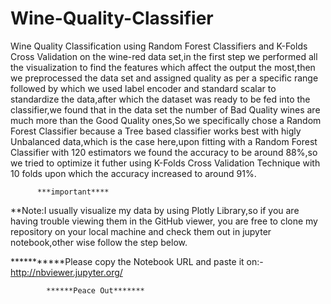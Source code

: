# Wine-Quality-Classifier
Wine Quality Classification using Random Forest Classifiers and K-Folds Cross Validation on the wine-red data set,in the first step we performed all the visualization to find the features which affect the output the most,then we preprocessed the data set and assigned quality as per a specific range followed by which we used label encoder and standard scalar to standardize the data,after which the dataset was ready to be fed into the classifier,we found that in the data set the number of Bad Quality wines are much more than the Good Quality ones,So we specifically chose a Random Forest Classifier because a Tree based classifier works best with higly Unbalanced data,which is the case here,upon fitting with a Random Forest Classifier with 120 estimators we found the accuracy to be around 88%,so we tried to optimize it futher using K-Folds Cross Validation Technique with 10 folds upon which the accuracy increased to around 91%.


          
          
          
          ***important****

**Note:I usually visualize my data by using Plotly Library,so if you are having trouble viewing them in the GitHub viewer, you are free to clone my repository on your local machine and check them out in jupyter notebook,other wise follow the step below.

***********Please copy the Notebook URL and paste it on:-http://nbviewer.jupyter.org/

            ******Peace Out*******
